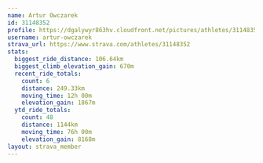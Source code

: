 ```yaml
---
name: Artur Owczarek
id: 31148352
profile: https://dgalywyr863hv.cloudfront.net/pictures/athletes/31148352/15906846/1/large.jpg
username: artur-owczarek
strava_url: https://www.strava.com/athletes/31148352
stats:
  biggest_ride_distance: 106.64km
  biggest_climb_elevation_gain: 670m
  recent_ride_totals:
    count: 6
    distance: 249.33km
    moving_time: 12h 00m
    elevation_gain: 1867m
  ytd_ride_totals:
    count: 48
    distance: 1144km
    moving_time: 76h 00m
    elevation_gain: 8168m
layout: strava_member
--- 
```


